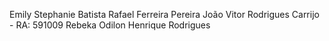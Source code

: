 Emily Stephanie Batista
Rafael Ferreira Pereira
João Vitor Rodrigues Carrijo - RA: 591009
Rebeka Odilon
Henrique Rodrigues
